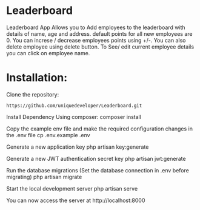 # Leaderboard
 Leaderboard App Allows you to Add employees to the leaderboard with details of name, age and address. default points for all new employees are 0. You can increse / decrease employees points using +/-. You can also delete employee using delete button. To See/ edit current employee details you can click on employee name.

 # Installation:

 Clone the repository:

 	https://github.com/uniquedeveloper/Leaderboard.git

 Install Dependency Using composer:
 	composer install

 Copy the example env file and make the required configuration changes in the .env file
	cp .env.example .env
	
Generate a new application key
	php artisan key:generate

Generate a new JWT authentication secret key
	php artisan jwt:generate
	
Run the database migrations (Set the database connection in .env before migrating)
	php artisan migrate

Start the local development server
	php artisan serve
	
You can now access the server at http://localhost:8000
